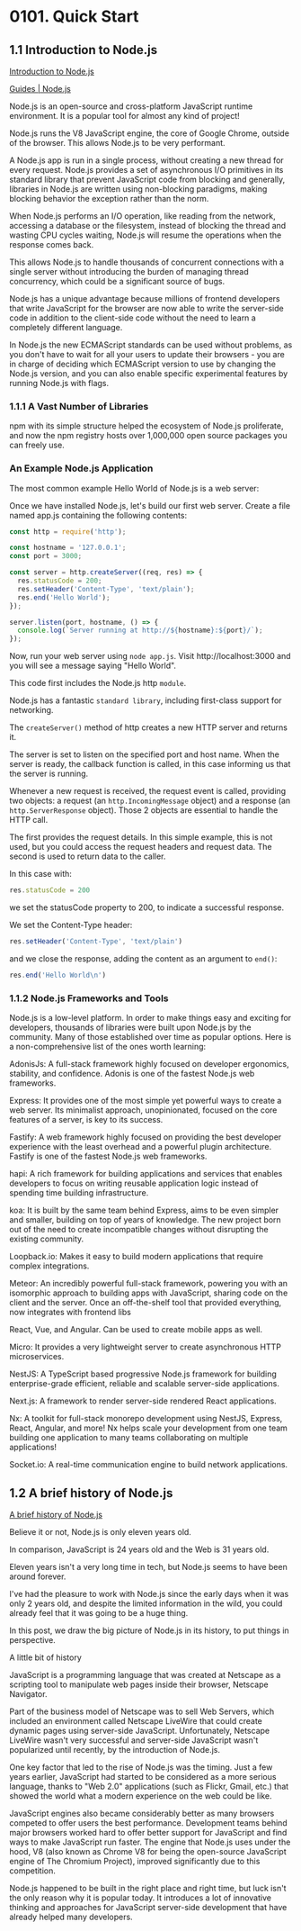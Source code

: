 # 0101. Quick Start

## 1.1 Introduction to Node.js

[Introduction to Node.js](https://nodejs.dev/learn)

[Guides | Node.js](https://nodejs.org/en/docs/guides/)

Node.js is an open-source and cross-platform JavaScript runtime environment. It is a popular tool for almost any kind of project!

Node.js runs the V8 JavaScript engine, the core of Google Chrome, outside of the browser. This allows Node.js to be very performant.

A Node.js app is run in a single process, without creating a new thread for every request. Node.js provides a set of asynchronous I/O primitives in its standard library that prevent JavaScript code from blocking and generally, libraries in Node.js are written using non-blocking paradigms, making blocking behavior the exception rather than the norm.

When Node.js performs an I/O operation, like reading from the network, accessing a database or the filesystem, instead of blocking the thread and wasting CPU cycles waiting, Node.js will resume the operations when the response comes back.

This allows Node.js to handle thousands of concurrent connections with a single server without introducing the burden of managing thread concurrency, which could be a significant source of bugs.

Node.js has a unique advantage because millions of frontend developers that write JavaScript for the browser are now able to write the server-side code in addition to the client-side code without the need to learn a completely different language.

In Node.js the new ECMAScript standards can be used without problems, as you don't have to wait for all your users to update their browsers - you are in charge of deciding which ECMAScript version to use by changing the Node.js version, and you can also enable specific experimental features by running Node.js with flags.

### 1.1.1 A Vast Number of Libraries

npm with its simple structure helped the ecosystem of Node.js proliferate, and now the npm registry hosts over 1,000,000 open source packages you can freely use.

### An Example Node.js Application

The most common example Hello World of Node.js is a web server:

Once we have installed Node.js, let's build our first web server. Create a file named app.js containing the following contents:

```js
const http = require('http');

const hostname = '127.0.0.1';
const port = 3000;

const server = http.createServer((req, res) => {
  res.statusCode = 200;
  res.setHeader('Content-Type', 'text/plain');
  res.end('Hello World');
});

server.listen(port, hostname, () => {
  console.log(`Server running at http://${hostname}:${port}/`);
});
```

Now, run your web server using `node app.js`. Visit http://localhost:3000 and you will see a message saying "Hello World".

This code first includes the Node.js http `module`.

Node.js has a fantastic `standard library`, including first-class support for networking.

The `createServer()` method of http creates a new HTTP server and returns it.

The server is set to listen on the specified port and host name. When the server is ready, the callback function is called, in this case informing us that the server is running.

Whenever a new request is received, the request event is called, providing two objects: a request (an `http.IncomingMessage` object) and a response (an `http.ServerResponse` object). Those 2 objects are essential to handle the HTTP call.

The first provides the request details. In this simple example, this is not used, but you could access the request headers and request data. The second is used to return data to the caller.

In this case with:

```js
res.statusCode = 200
```

we set the statusCode property to 200, to indicate a successful response.

We set the Content-Type header:

```js
res.setHeader('Content-Type', 'text/plain')
```

and we close the response, adding the content as an argument to `end()`:

```js
res.end('Hello World\n')
```

### 1.1.2 Node.js Frameworks and Tools

Node.js is a low-level platform. In order to make things easy and exciting for developers, thousands of libraries were built upon Node.js by the community. Many of those established over time as popular options. Here is a non-comprehensive list of the ones worth learning:

AdonisJs: A full-stack framework highly focused on developer ergonomics, stability, and confidence. Adonis is one of the fastest Node.js web frameworks.

Express: It provides one of the most simple yet powerful ways to create a web server. Its minimalist approach, unopinionated, focused on the core features of a server, is key to its success.

Fastify: A web framework highly focused on providing the best developer experience with the least overhead and a powerful plugin architecture. Fastify is one of the fastest Node.js web frameworks.

hapi: A rich framework for building applications and services that enables developers to focus on writing reusable application logic instead of spending time building infrastructure.

koa: It is built by the same team behind Express, aims to be even simpler and smaller, building on top of years of knowledge. The new project born out of the need to create incompatible changes without disrupting the existing community.

Loopback.io: Makes it easy to build modern applications that require complex integrations.

Meteor: An incredibly powerful full-stack framework, powering you with an isomorphic approach to building apps with JavaScript, sharing code on the client and the server. Once an off-the-shelf tool that provided everything, now integrates with frontend libs 

React, Vue, and Angular. Can be used to create mobile apps as well.

Micro: It provides a very lightweight server to create asynchronous HTTP microservices.

NestJS: A TypeScript based progressive Node.js framework for building enterprise-grade efficient, reliable and scalable server-side applications.

Next.js: A framework to render server-side rendered React applications.

Nx: A toolkit for full-stack monorepo development using NestJS, Express, React, Angular, and more! Nx helps scale your development from one team building one application to many teams collaborating on multiple applications!

Socket.io: A real-time communication engine to build network applications.

## 1.2 A brief history of Node.js

[A brief history of Node.js](https://nodejs.dev/learn/a-brief-history-of-nodejs)

Believe it or not, Node.js is only eleven years old.

In comparison, JavaScript is 24 years old and the Web is 31 years old.

Eleven years isn't a very long time in tech, but Node.js seems to have been around forever.

I've had the pleasure to work with Node.js since the early days when it was only 2 years old, and despite the limited information in the wild, you could already feel that it was going to be a huge thing.

In this post, we draw the big picture of Node.js in its history, to put things in perspective.

A little bit of history

JavaScript is a programming language that was created at Netscape as a scripting tool to manipulate web pages inside their browser, Netscape Navigator.

Part of the business model of Netscape was to sell Web Servers, which included an environment called Netscape LiveWire that could create dynamic pages using server-side JavaScript. Unfortunately, Netscape LiveWire wasn't very successful and server-side JavaScript wasn't popularized until recently, by the introduction of Node.js.

One key factor that led to the rise of Node.js was the timing. Just a few years earlier, JavaScript had started to be considered as a more serious language, thanks to "Web 2.0" applications (such as Flickr, Gmail, etc.) that showed the world what a modern experience on the web could be like.

JavaScript engines also became considerably better as many browsers competed to offer users the best performance. Development teams behind major browsers worked hard to offer better support for JavaScript and find ways to make JavaScript run faster. The engine that Node.js uses under the hood, V8 (also known as Chrome V8 for being the open-source JavaScript engine of The Chromium Project), improved significantly due to this competition.

Node.js happened to be built in the right place and right time, but luck isn't the only reason why it is popular today. It introduces a lot of innovative thinking and approaches for JavaScript server-side development that have already helped many developers.